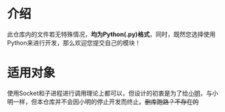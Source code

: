 # 介绍
此仓库内的文件若无特殊情况，**均为Python(.py)格式**，同时，既然您选择使用Python来进行开发，那么欢迎您提交自己的模块！

# 适用对象
使用Socket和子进程进行调用理论上都可以，但设计的初衷是为了给[小明](https://github.com/Chuanwise/XiaoMingBot)，与小明一样，但本仓库并不会因小明的停止开发而终止。~~删库跑路？不存在的~~
